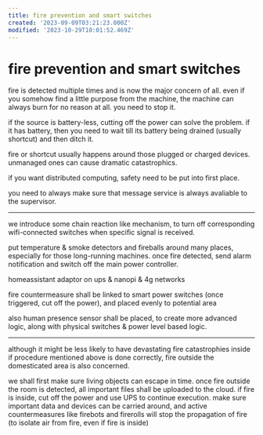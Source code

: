 ```yaml
---
title: fire prevention and smart switches
created: '2023-09-09T03:21:23.000Z'
modified: '2023-10-29T10:01:52.469Z'
---
```


# fire prevention and smart switches

fire is detected multiple times and is now the major concern of all. even if you somehow find a little purpose from the machine, the machine can always burn for no reason at all. you need to stop it.

if the source is battery-less, cutting off the power can solve the problem. if it has battery, then you need to wait till its battery being drained (usually shortcut) and then ditch it.

fire or shortcut usually happens around those plugged or charged devices. unmanaged ones can cause dramatic catastrophics.

if you want distributed computing, safety need to be put into first place.

you need to always make sure that message service is always avaliable to the supervisor.

----

we introduce some chain reaction like mechanism, to turn off corresponding wifi-connected switches when specific signal is received.

put temperature & smoke detectors and fireballs around many places, especially for those long-running machines. once fire detected, send alarm notification and switch off the main power controller.

homeassistant adaptor on ups & nanopi & 4g networks

fire countermeasure shall be linked to smart power switches (once triggered, cut off the power), and placed evenly to potential area

also human presence sensor shall be placed, to create more advanced logic, along with physical switches & power level based logic.

----

although it might be less likely to have devastating fire catastrophies inside if procedure mentioned above is done correctly, fire outside the domesticated area is also concerned.

we shall first make sure living objects can escape in time. once fire outside the room is detected, all important files shall be uploaded to the cloud. if fire is inside, cut off the power and use UPS to continue execution. make sure important data and devices can be carried around, and active countermeasures like firebots and firerolls will stop the propagation of fire (to isolate air from fire, even if fire is inside)
